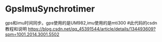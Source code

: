 # GpsImuSynchrotimer
gps和imu时间同步。gps使用的是UM982,imu使用的是mti300
#此代码的csdn教程和说明
https://blog.csdn.net/qq_45391544/article/details/134493609?spm=1001.2014.3001.5502

